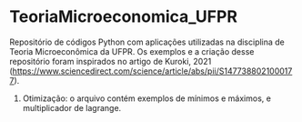 # TeoriaMicroeconomica_UFPR

Repositório de códigos Python com aplicações utilizadas na disciplina de Teoria Microeconômica da UFPR. Os exemplos e a criação desse repositório foram inspirados no artigo de Kuroki, 2021 (https://www.sciencedirect.com/science/article/abs/pii/S1477388021000177). 

1. Otimização: o arquivo contém exemplos de mínimos e máximos, e multiplicador de lagrange. 
